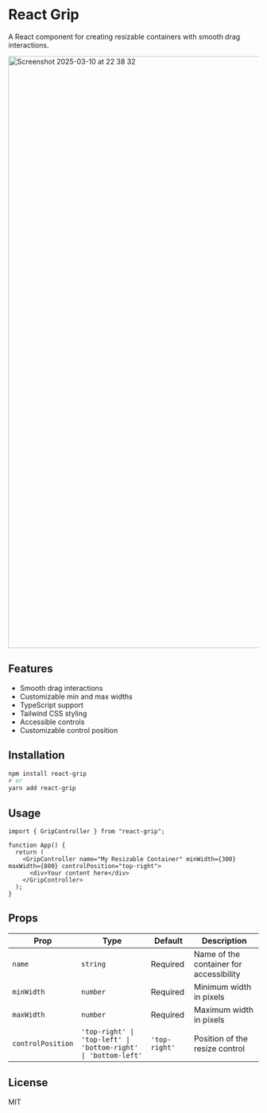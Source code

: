 # React Grip

A React component for creating resizable containers with smooth drag interactions.

<img width="1191" alt="Screenshot 2025-03-10 at 22 38 32" src="https://github.com/user-attachments/assets/5a09a0b2-6825-4495-9e43-99c33e432158" />

## Features

- Smooth drag interactions
- Customizable min and max widths
- TypeScript support
- Tailwind CSS styling
- Accessible controls
- Customizable control position

## Installation

```bash
npm install react-grip
# or
yarn add react-grip
```

## Usage

```tsx
import { GripController } from "react-grip";

function App() {
  return (
    <GripController name="My Resizable Container" minWidth={300} maxWidth={800} controlPosition="top-right">
      <div>Your content here</div>
    </GripController>
  );
}
```

## Props

| Prop              | Type                                                           | Default       | Description                             |
| ----------------- | -------------------------------------------------------------- | ------------- | --------------------------------------- |
| `name`            | `string`                                                       | Required      | Name of the container for accessibility |
| `minWidth`        | `number`                                                       | Required      | Minimum width in pixels                 |
| `maxWidth`        | `number`                                                       | Required      | Maximum width in pixels                 |
| `controlPosition` | `'top-right' \| 'top-left' \| 'bottom-right' \| 'bottom-left'` | `'top-right'` | Position of the resize control          |

## License

MIT
